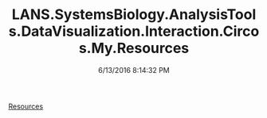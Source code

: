 ﻿---
title: LANS.SystemsBiology.AnalysisTools.DataVisualization.Interaction.Circos.My.Resources
date: 6/13/2016 8:14:32 PM
---

[Resources](T-LANS.SystemsBiology.AnalysisTools.DataVisualization.Interaction.Circos.My.Resources.Resources.html)
